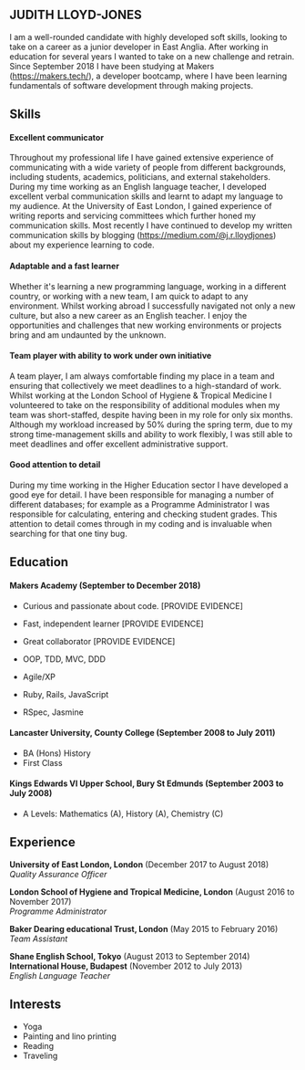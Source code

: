 ## JUDITH LLOYD-JONES

I am a well-rounded candidate with highly developed soft skills, looking to take on a career as a junior developer in East Anglia. After working in education for several years I wanted to take on a new challenge and retrain. Since September 2018 I have been studying at Makers (https://makers.tech/), a developer bootcamp, where I have been learning fundamentals of software development through making projects. 


## Skills

#### Excellent communicator 

Throughout my professional life I have gained extensive experience of communicating with a wide variety of people from different backgrounds, including students, academics, politicians, and external stakeholders. During my time working as an English language teacher, I developed excellent verbal communication skills and learnt to adapt my language to my audience. At the University of East London, I gained experience of writing reports and servicing committees which further honed my communication skills. Most recently I have continued to develop my written communication skills by blogging (https://medium.com/@j.r.lloydjones) about my experience learning to code.
 
#### Adaptable and a fast learner

Whether it's learning a new programming language, working in a different country, or working with a new team, I am quick to adapt to any environment. Whilst working abroad I successfully navigated not only a new culture, but also a new career as an English teacher. I enjoy the opportunities and challenges that new working environments or projects bring and am undaunted by the unknown. 

#### Team player with ability to work under own initiative 

A team player, I am always comfortable finding my place in a team and ensuring that collectively we meet deadlines to a high-standard of work. Whilst working at the London School of Hygiene & Tropical Medicine I volunteered to take on the responsibility of additional modules when my team was short-staffed, despite having been in my role for only six months. Although my workload increased by 50% during the spring term, due to my strong time-management skills and ability to work flexibly, I was still able to meet deadlines and offer excellent administrative support. 

#### Good attention to detail

During my time working in the Higher Education sector I have developed a good eye for detail. I have been responsible for managing a number of different databases; for example as a Programme Administrator I was responsible for calculating, entering and checking student grades. This attention to detail comes through in my coding and is invaluable when searching for that one tiny bug.

## Education

#### Makers Academy (September to December 2018)

- Curious and passionate about code. [PROVIDE EVIDENCE]
- Fast, independent learner [PROVIDE EVIDENCE]
- Great collaborator [PROVIDE EVIDENCE]

- OOP, TDD, MVC, DDD
- Agile/XP
- Ruby, Rails, JavaScript
- RSpec, Jasmine

#### Lancaster University, County College (September 2008 to July 2011)

- BA (Hons) History
- First Class

#### Kings Edwards VI Upper School, Bury St Edmunds (September 2003 to July 2008)

- A Levels: Mathematics (A), History (A), Chemistry (C)

## Experience

**University of East London, London** (December 2017 to August 2018)    
*Quality Assurance Officer*  

**London School of Hygiene and Tropical Medicine, London** (August 2016 to November 2017)  
*Programme Administrator*  

**Baker Dearing educational Trust, London** (May 2015 to February 2016)    
*Team Assistant*  

**Shane English School, Tokyo** (August 2013 to September 2014)  
**International House, Budapest** (November 2012 to July 2013)<br/>
*English Language Teacher* 

## Interests

- Yoga
- Painting and lino printing
- Reading
- Traveling
